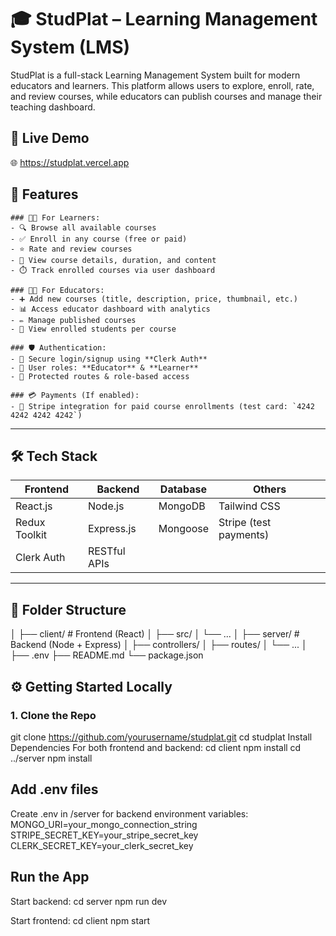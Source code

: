 # 🎓 StudPlat – Learning Management System (LMS)

StudPlat is a full-stack Learning Management System built for modern educators and learners. This platform allows users to explore, enroll, rate, and review courses, while educators can publish courses and manage their teaching dashboard.

## 🚀 Live Demo

🌐 https://studplat.vercel.app

## 📌 Features

    ### 👩‍🎓 For Learners:
    - 🔍 Browse all available courses
    - ✅ Enroll in any course (free or paid)
    - ⭐ Rate and review courses
    - 📜 View course details, duration, and content
    - ⏱️ Track enrolled courses via user dashboard
    
    ### 🧑‍🏫 For Educators:
    - ➕ Add new courses (title, description, price, thumbnail, etc.)
    - 📊 Access educator dashboard with analytics
    - ✏️ Manage published courses
    - 🧾 View enrolled students per course
    
    ### 🛡️ Authentication:
    - 🔐 Secure login/signup using **Clerk Auth**
    - 🧾 User roles: **Educator** & **Learner**
    - 🧾 Protected routes & role-based access
    
    ### 💳 Payments (If enabled):
    - 💸 Stripe integration for paid course enrollments (test card: `4242 4242 4242 4242`)
    
---

## 🛠️ Tech Stack

| Frontend       | Backend        | Database   | Others                |
|----------------|----------------|------------|------------------------|
| React.js       | Node.js        | MongoDB    | Tailwind CSS          |
| Redux Toolkit  | Express.js     | Mongoose   | Stripe (test payments)|
| Clerk Auth     | RESTful APIs   |            |                        |

---

## 📁 Folder Structure

│
├── client/ # Frontend (React)
│ ├── src/
│ └── ...
│
├── server/ # Backend (Node + Express)
│ ├── controllers/
│ ├── routes/
│ └── ...
│
├── .env
├── README.md
└── package.json

## ⚙️ Getting Started Locally

### 1. Clone the Repo
git clone https://github.com/yourusername/studplat.git
cd studplat
Install Dependencies
For both frontend and backend:
cd client
npm install
cd ../server
npm install

 ## Add .env files
Create .env in /server for backend environment variables:
MONGO_URI=your_mongo_connection_string
STRIPE_SECRET_KEY=your_stripe_secret_key
CLERK_SECRET_KEY=your_clerk_secret_key

## Run the App

Start backend:
cd server
npm run dev

Start frontend:
cd client
npm start
